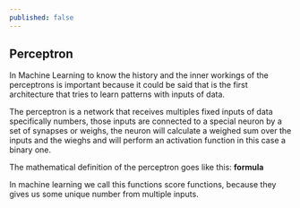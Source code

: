 ```yaml
---
published: false
---
```

## Perceptron
In Machine Learning to know the history and the inner workings of the perceptrons is important because it could be said that is the first architecture that tries to learn patterns with inputs of data.

The perceptron is a network that receives multiples fixed inputs of data specifically numbers, those inputs are connected to a special neuron by a set of synapses or weighs, the neuron will calculate a weighed sum over the inputs and the wieghs and will perform an activation function in this case a binary one.

The mathematical definition of the perceptron goes like this:
**formula**

In machine learning we call this functions score functions, because they gives us some unique number from multiple inputs.



